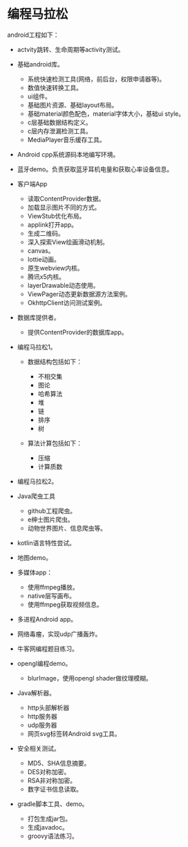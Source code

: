 # 编程马拉松

android工程如下：

+ actvity跳转、生命周期等activity测试。

+ 基础android库。
    + 系统快速检测工具(网络，前后台，权限申请器等)。
    + 数值快速转换工具。
    + ui组件。
    + 基础图片资源、基础layout布局。
    + 基础material颜色配色，material字体大小，基础ui style。
    + c层基础数据结构定义。
    + c层内存泄漏检测工具。
    + MediaPlayer音乐缓存工具。

+ Android cpp系统源码本地编写环境。
+ 蓝牙demo。负责获取蓝牙耳机电量和获取心率设备信息。

+ 客户端App
    + 读取ContentProvider数据。
    + 加载显示图片不同的方式。
    + ViewStub优化布局。
    + applink打开app。
    + 生成二维码。
    + 深入探索View绘画滑动机制。
    + canvas。
    + lottie动画。
    + 原生webview内核。
    + 腾讯x5内核。
    + layerDrawable动态使用。
    + ViewPager动态更新数据源方法案例。
    + OkhttpClient访问测试案例。 

+ 数据库提供者。
    + 提供ContentProvider的数据库app。

+ 编程马拉松1。
    + 数据结构包括如下：
        + 不相交集
        + 图论
        + 哈希算法
        + 堆
        + 链
        + 排序
        + 树

    + 算法计算包括如下：
        + 压缩
        + 计算质数

+ 编程马拉松2。

+ Java爬虫工具
    + github工程爬虫。
    + e绅士图片爬虫。
    + 动物世界图片、信息爬虫等。

+ kotlin语言特性尝试。
+ 地图demo。

+ 多媒体app：
    + 使用ffmpeg播放。
    + native层写画布。
    + 使用ffmpeg获取视频信息。

+ 多进程Android app。
+ 网络毒瘤，实现udp广播轰炸。
+ 牛客网编程题目练习。

+ opengl编程demo。
    + blurImage，使用opengl shader做纹理模糊。

+ Java解析器。
    + http头部解析器
    + http服务器
    + udp服务器
    + 网页svg标签转Android svg工具。

+ 安全相关测试。
    + MD5、SHA信息摘要。
    + DES对称加密。
    + RSA非对称加密。
    + 数字证书信息读取。

+ gradle脚本工具、demo。
    + 打包生成jar包。
    + 生成javadoc。
    + groovy语法练习。


